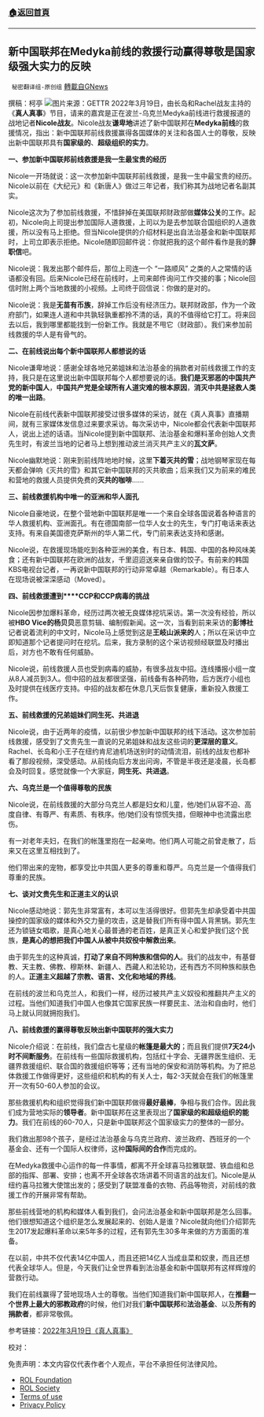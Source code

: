 ###  [:house:返回首頁](https://github.com/ourhimalayas/txt)
---


## 新中国联邦在Medyka前线的救援行动赢得尊敬是国家级强大实力的反映
` 秘密翻译组-原创组` [轉載自GNews](https://gnews.org/zh-hans/2195513/)

撰稿：柯亭
![](https://assets.gnews.org/wp-content/uploads/2022/03/Screenshot-2022-03-19-112444.png)图片来源：GETTR
2022年3月19日，由长岛和Rachel战友主持的《**真人真事**》节目，请来的嘉宾是正在波兰-乌克兰Medyka前线进行救援报道的战地记者**Nicole战友**。Nicole战友**谦卑地**讲述了新中国联邦在**Medyka前线**的救援情况，指出：新中国联邦前线救援赢得各国媒体的关注和各国人士的尊敬，反映出新中国联邦具有**国家级的**、**超级组织的实力**。

**一、参加新中国联邦前线救援是我一生最宝贵的经历**

Nicole一开场就说：这一次参加新中国联邦前线救援，是我一生中最宝贵的经历。Nicole以前在《大纪元》和《新唐人》做过三年记者，我们称其为战地记者名副其实。

Nicole这次为了参加前线救援，不惜辞掉在美国联邦财政部做**媒体公关**的工作。起初，Nicole向上司提出参加国际人道救援，上司以为是去参加联合国组织的人道救援，所以没有马上拒绝。但当Nicole提供的介绍材料是出自法治基金和新中国联邦时，上司立即表示拒绝。Nicole随即回邮件说：你就把我的这个邮件看作是我的**辞职信**吧。

Nicole说：我发出那个邮件后，那位上司连一个 “一路顺风” 之类的人之常情的话语都没有回。后来Nicole已经在前线时，上司来邮件询问工作交接的事；Nicole回信时附上两个当地救援的小视频。上司终于回信说：你做的是对的。

Nicole说：我是**无苗有币族**，辞掉工作后没有经济压力。联邦财政部，作为一个政府部门，如果连人道和中共孰轻孰重都拎不清的话，真的不值得给它打工。将来回去以后，我到哪里都能找到一份新工作。我就是不甩它（财政部）。我们来参加前线救援的华人是有骨气的。

**二、在前线说出每个新中国联邦人都想说的话**

Nicole谦卑地说：感谢全球各地兄弟姐妹和法治基金的捐款者对前线救援工作的支持，我只是在这里说出新中国联邦每个人都想要说的话。**我们是灭邪恶的中国共产党的新中国人**，**中国共产党是全球所有人道灾难的根本原因**，**消灭中共是拯救人类的唯一出路**。

Nicole在前线代表新中国联邦接受过很多媒体的采访，就在《真人真事》直播期间，就有三家媒体发信息过来要求采访。每次采访中，Nicole都会代表新中国联邦人，说出上述的话语。当Nicole提到新中国联邦、法治基金和爆料革命创始人文贵先生时，有波兰当地的记者马上想到推动波兰消灭共产主义的**瓦文萨**。

Nicole幽默地说：刚来到前线阵地地时候，这里**下着灭共的雪**；战地钢琴家现在每天都会弹响《灭共的雪》和其它新中国联邦的灭共歌曲；后来我们又为前来的难民和营地的救援人员提供免费的**灭共的咖啡**……

**三、前线救援机构中唯一的亚洲和华人面孔**

Nicole自豪地说，在整个营地新中国联邦是唯一一个来自全球各国说着各种语言的华人救援机构、亚洲面孔。有在德国南部一位华人女士的先生，专门打电话来表达支持。有来自美国德克萨斯州的华人第二代，专门前来表达支持和感谢。

Nicole说，在救援现场能吃到各种亚洲的美食，有日本、韩国、中国的各种风味美食；还有新中国联邦在欧洲的战友，千里迢迢送来亲自做的饺子。有前来的韩国KBS电视台记者，一再说新中国联邦的行动非常卓越（Remarkable）。有日本人在现场说被深深感动（Moved）。

**四、前线救援遭到****CCP和CCP病毒的挑战**

Nicole因参加爆料革命，经历过两次被无良媒体挖坑采访。第一次没有经验，所以被**HBO Vice的杨贝贝**恶意剪辑、编制假新闻。这一次，当看到前来采访的**彭博社**记者说着流利的中文时，Nicole马上感觉到这是**王岐山派来的**人；所以在采访中立即知道那个记者提问时在挖坑。后来，我方录制的这个采访视频经联盟及时播出后，对方也不敢有任何威胁。

Nicole说，前线救援人员也受到病毒的威胁，有很多战友中招。连线播报小组一度从8人减员到3人。但中招的战友都很坚强，前线备有各种药物，后方医疗小组也及时提供在线医疗支持。中招的战友都在休息几天后恢复健康，重新投入救援工作。

**五、前线救援的兄弟姐妹们同生死、共进退**

Nicole说，由于近两年的疫情，以前很少参加新中国联邦的线下活动。这次参加前线救援，感受到了文贵先生一直说的兄弟姐妹和战友这些词的**更深层的意义**。Rachel、长岛和小王子在纽约肯尼迪机场送别时的动情流泪，前线的战友也都补看了那段视频，深受感动。从前线向后方发出问询，不管是半夜还是凌晨，长岛都会及时回复。感觉就像一个大家庭，**同生死、共进退**。

**六、乌克兰是一个值得尊敬的民族**

Nicole说，在前线救援的大部分乌克兰人都是妇女和儿童，他/她们从容不迫、高度自律、有尊严、有素质、有秩序。他/她们没有惊慌失措，但眼神中也流露出悲伤。

有一对老年夫妇，在我们的帐篷里抱在一起亲吻。他们两人可能之前曾走散了，后来又在这里互相找到了。

他们带出来的宠物，都享受比中共国人更多的尊重和尊严。乌克兰是一个值得我们尊重的民族。

**七、谈对文贵先生和正道主义的认识**

Nicole感动地说：郭先生非常富有，本可以生活得很好。但郭先生却承受着中共国操控的国家级的媒体和外交力量的攻击，这是替我们所有得中国人背黑锅。郭先生还为锁链女唱歌，是真心地关心最普通的老百姓，是真正关心和爱护我们这个民族，**是真心的想把我们中国人从被中共奴役中解救出来**。

由于郭先生的这种真诚，**打动了来自不同种族和信仰的人**。我们的战友中，有基督教、天主教、佛教、穆斯林、新疆人、西藏人和法轮功，还有西方不同种族和肤色的人。**正道主义超越了宗教、语言、文化和地域的界线**。

在前线的波兰和乌克兰人，和我们一样，经历过被共产主义奴役和推翻共产主义的过程。当他们知道我们中国人也像其它国家民族一样要民主、法治和自由时，他们马上就认同就拥抱我们。

**八、前线救援的赢得尊敬反映出新中国联邦的强大实力**

Nicole介绍说：在前线，我们盘古七星级的**帐篷是最大的**；而且我们提供**7天24小时不间断服务**。在前线有一些国际救援机构，包括红十字会、无疆界医生组织、无疆界救援组织、联合国的救援组织等等；还有当地的保安和消防等机构。为了把总体救援工作做得更好，这些组织和机构的有关人士，每2-3天就会在我们的帐篷里开一次有50-60人参加的会议。

那些救援机构和组织觉得我们新中国联邦做得**最好最棒**，争相与我们合作。因此我们成为营地实际的**领导者**。新中国联邦在这里表现出了**国家级的和超级组织的能力**。我们在前线的60-70人，只是新中国联邦这个国家级实力的整体的一部分。

我们救出那98个孩子，是经过法治基金与乌克兰政府、波兰政府、西班牙的一个基金会、还有一个国际人权律师，这种**国际间的合作**而完成的。

在Medyka救援中心运作的每一件事情，都离不开全球喜马拉雅联盟、铁血组和总部的指挥、部署、安排；也离不开全球各农场讲着不同语言的战友们。Nicole是从纽约喜马拉雅大使馆出发的；感受到了联盟准备的衣物、药品等物资，对前线的救援工作的开展非常有帮助。

那些前线营地的机构和媒体人看到我们，会问法治基金和新中国联邦是怎么回事。他们很想知道这个组织是怎么发展起来的、创始人是谁？Nicole就向他们介绍郭先生2017发起爆料革命以来5年多的过程，还有郭先生30多年来做的方方面面的准备。

在以前，中共不仅代表14亿中国人，而且还把14亿人当成韭菜和奴隶，而且还想代表全球华人。但是，今天我们让全世界看到法治基金和新中国联邦有这样辉煌的营救行动。

我们在前线赢得了营地现场人士的尊敬。当他们知道我们新中国联邦人，在**推翻一个世界上最大的邪教政府**的时候，他们对我们**新中国联邦**和**法治基金**、以及**所有的捐款者**，都非常敬佩。

参考链接：[2022年3月19日《真人真事》](https://www.gettr.com/streaming/p10t38p0c2f)

校对：

 

免责声明：本文内容仅代表作者个人观点，平台不承担任何法律风险。

- [ROL Foundation](https://rolfoundation.org/)
- [ROL Society](https://rolsociety.org/)
- [Terms of use](https://gnews.org/terms-of-use-3/)
- [Privacy Policy](https://gnews.org/privacy-policy/)
